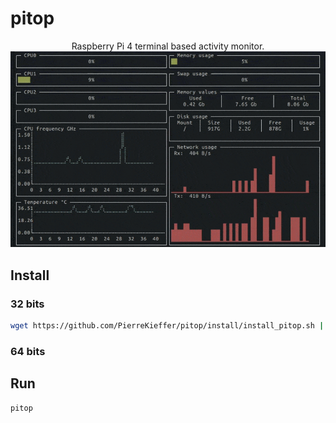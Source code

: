 # pitop 
<div align="center">
Raspberry Pi 4 terminal based activity monitor.  

<img src="./assets/pitop.gif" />

</div>

## Install 
### 32 bits 
```bash 
wget https://github.com/PierreKieffer/pitop/install/install_pitop.sh | sudo bash install_pitop.sh  
```
### 64 bits 

## Run 
```bash
pitop
```

